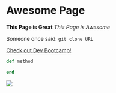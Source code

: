 # Awesome Page
**This Page is Great**
*This Page is Awesome*

Someone once said:
`git clone URL`

[Check out Dev Bootcamp!](https://www.devbootcamp.com)

```ruby
def method

end
```

![](imgs/screenshot.png)